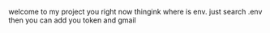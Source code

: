 welcome to my project you right now thingink where is env. just search .env then you can add you token and gmail